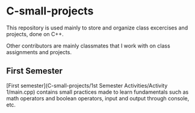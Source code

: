 # C-small-projects

This repository is used mainly to store and organize class excercises and projects, done on C++.

Other contributors are mainly classmates that I work with on class assignments and projects.


## First Semester

[First semester](C-small-projects/1st Semester Activities/Activity 1/main.cpp) contains small practices made to learn fundamentals such as math operators and boolean operators, input and output through console, etc.
